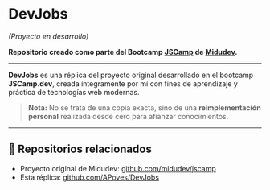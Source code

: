 #  DevJobs  
*(Proyecto en desarrollo)*  

**Repositorio creado como parte del Bootcamp [JSCamp](https://jscamp.dev) de [Midudev](https://github.com/midudev).**

---

**DevJobs** es una réplica del proyecto original desarrollado en el bootcamp **JSCamp.dev**, creada íntegramente por mí con fines de aprendizaje y práctica de tecnologías web modernas.  

> **Nota:** No se trata de una copia exacta, sino de una **reimplementación personal** realizada desde cero para afianzar conocimientos.

---

## 🔗 Repositorios relacionados

- Proyecto original de Midudev: [github.com/midudev/jscamp](https://github.com/midudev/jscamp)  
- Esta réplica: [github.com/APoves/DevJobs](https://github.com/APoves/DevJobs)
